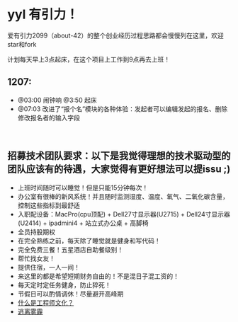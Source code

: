 # yyl 有引力！

爱有引力2099（about-42）的整个创业经历过程思路都会慢慢列在这里，欢迎star和fork

计划每天早上3点起床，在这个项目上工作到9点再去上班！

## 1207:

* @03:00 闹钟响 @3:50 起床  
* @07:03  改进了“报个名”模块的各种体验：发起者可以编辑发起的报名、删除修改报名者的输入字段
  
  
## 招募技术团队要求：以下是我觉得理想的技术驱动型的团队应该有的待遇，大家觉得有更好想法可以提issu ;)

*	上班时间随时可以睡觉！但是只能15分钟每次！
* 办公室有很棒的新风系统！并且随时监测湿度、温度、氧气、二氧化碳含量，控制这些指标到最舒适
*	入职配设备：MacPro(cpu顶配) + Dell27寸显示器(U2715) + Dell24寸显示器(U2414) + ipadmini4 + 站立式办公桌 + 高脚椅
*	全员持股期权
*	在完全熟练之前，每天除了睡觉就是健身和写代码！
*	完全免费三餐！五星酒店自助餐级别！
*	帮忙找女友！
*	提供住宿，一人一间！
*	来这里的都是希望短期财务自由的！不是混日子混工资的！
*	每天定时定任务健身，防止猝死！
*	节假日可以酌情调休！尽量避开高峰期
* [什么是工程师文化？](http://coolshell.cn/articles/17497.html)
* [逃离雾霾](http://m.jinrongbaguanv.com/details/details.html?id=102269&from=singlemessage&isappinstalled=1)



 
